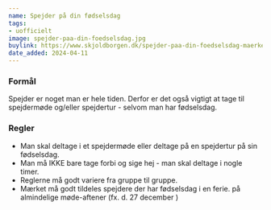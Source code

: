 ```yaml
---
name: Spejder på din fødselsdag 
tags:
- uofficielt
image: spejder-paa-din-foedselsdag.jpg
buylink: https://www.skjoldborgen.dk/spejder-paa-din-foedselsdag-maerket
date_added: 2024-04-11
---
```

### Formål

Spejder er noget man er hele tiden. Derfor er det også vigtigt at tage til spejdermøde og/eller spejdertur - selvom man har fødselsdag.

### Regler

- Man skal deltage i et spejdermøde eller deltage på en spejdertur på sin fødselsdag.
- Man må IKKE bare tage forbi og sige hej - man skal deltage i nogle timer. 
- Reglerne må godt variere fra gruppe til gruppe. 
- Mærket må godt tildeles spejdere der har fødselsdag i en ferie. på almindelige møde-aftener (fx. d. 27 december ) 



